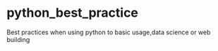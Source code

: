 # python_best_practice
Best practices when using python to basic usage,data science or web building
